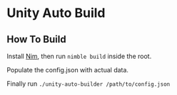 # Unity Auto Build

## How To Build

Install [Nim](https://nim-lang.org/install.html), then run `nimble build` inside the root.

Populate the config.json with actual data.

Finally run `./unity-auto-builder /path/to/config.json`
